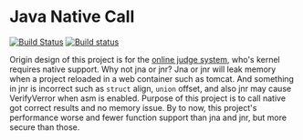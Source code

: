 # Java Native Call
[![Build Status](https://travis-ci.org/java-native-call/jnc-build.svg?branch=master)](https://travis-ci.org/java-native-call/jnc-build)
[![Build status](https://ci.appveyor.com/api/projects/status/github/java-native-call/jnc-build?svg=true)](https://ci.appveyor.com/project/zhanhb/jnc-build)

Origin design of this project is for the [online judge system](https://github.com/zjnu-acm/judge), who's kernel requires native support.
Why not jna or jnr?
Jna or jnr will leak memory when a project reloaded in a web container such as tomcat. And something in jnr is incorrect such as `struct` align, `union` offset, and also jnr may cause VerifyVerror when asm is enabled.
Purpose of this project is to call native got correct results and no memory issue. By to now, this project's performance worse and fewer function support than jna and jnr, but more secure than those.

